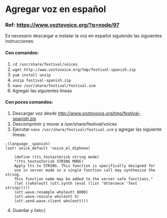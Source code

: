 # Agregar voz en español

### Ref: https://www.voztovoice.org/?q=node/97 

Es necesario descargar e instalar la voz en español siguiendo las siguientes instrucciones:
#### Con comandos:
1. `cd /usr/share/festival/voices`
2. `wget http://www.voztovoice.org/tmp/festival-spanish.zip`
3. `yum install unzip`
4. `unzip festival-spanish.zip`
5. `nano /usr/share/festival/festival.scm`
6. Agregar las siguientes líneas

#### Con pocos comandos:
1. Descargar voz desde http://www.voztovoice.org/tmp/festival-spanish.zip
2. Descomprimir y mover a /usr/share/festival/voices
3. Ejecutar `nano /usr/share/festival/festival.scm` y agregar las siguiente líneas:

```
;(language__spanish)
(set! voice_default 'voice_el_diphone)

    (define (tts_textasterisk string mode)
    "(tts_textasterisk STRING MODE)
    Apply tts to STRING. This function is specifically designed for
    use in server mode so a single function call may synthesize the string.
    This function name may be added to the server safe functions."
    (let ((wholeutt (utt.synth (eval (list 'Utterance 'Text string)))))
    (utt.wave.resample wholeutt 8000)
    (utt.wave.rescale wholeutt 5)
    (utt.send.wave.client wholeutt)))
```

4. Guardar y listo:)